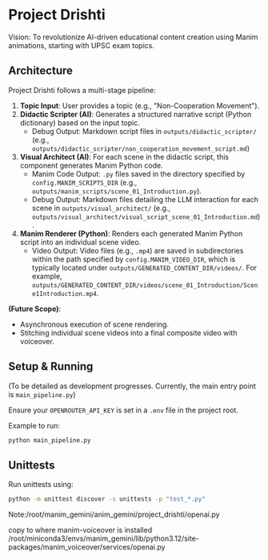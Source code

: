 # Project Drishti

Vision: To revolutionize AI-driven educational content creation using Manim animations, starting with UPSC exam topics.

## Architecture

Project Drishti follows a multi-stage pipeline:

1.  **Topic Input**: User provides a topic (e.g., "Non-Cooperation Movement").
2.  **Didactic Scripter (AI)**: Generates a structured narrative script (Python dictionary) based on the input topic.
    *   Debug Output: Markdown script files in `outputs/didactic_scripter/` (e.g., `outputs/didactic_scripter/non_cooperation_movement_script.md`)
3.  **Visual Architect (AI)**: For each scene in the didactic script, this component generates Manim Python code.
    *   Manim Code Output: `.py` files saved in the directory specified by `config.MANIM_SCRIPTS_DIR` (e.g., `outputs/manim_scripts/scene_01_Introduction.py`).
    *   Debug Output: Markdown files detailing the LLM interaction for each scene in `outputs/visual_architect/` (e.g., `outputs/visual_architect/visual_script_scene_01_Introduction.md`).
4.  **Manim Renderer (Python)**: Renders each generated Manim Python script into an individual scene video.
    *   Video Output: Video files (e.g., `.mp4`) are saved in subdirectories within the path specified by `config.MANIM_VIDEO_DIR`, which is typically located under `outputs/GENERATED_CONTENT_DIR/videos/`. For example, `outputs/GENERATED_CONTENT_DIR/videos/scene_01_Introduction/Scene1Introduction.mp4`.

**(Future Scope)**:
*   Asynchronous execution of scene rendering.
*   Stitching individual scene videos into a final composite video with voiceover.

## Setup & Running

(To be detailed as development progresses. Currently, the main entry point is `main_pipeline.py`)

Ensure your `OPENROUTER_API_KEY` is set in a `.env` file in the project root.

Example to run:
```bash
python main_pipeline.py
```

## Unittests

Run unittests using:
```bash
python -m unittest discover -s unittests -p "test_*.py"
``` 


Note:/root/manim_gemini/anim_gemini/project_drishti/openai.py

copy to where manim-voiceover is installed
/root/miniconda3/envs/manim_gemini/lib/python3.12/site-packages/manim_voiceover/services/openai.py